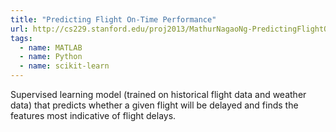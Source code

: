```yaml
---
title: "Predicting Flight On-Time Performance"
url: http://cs229.stanford.edu/proj2013/MathurNagaoNg-PredictingFlightOnTimePerformance.pdf
tags:
  - name: MATLAB
  - name: Python
  - name: scikit-learn
---
```

Supervised learning model (trained on historical flight data and weather data)
that predicts whether a given flight will be delayed and finds the features
most indicative of flight delays.

